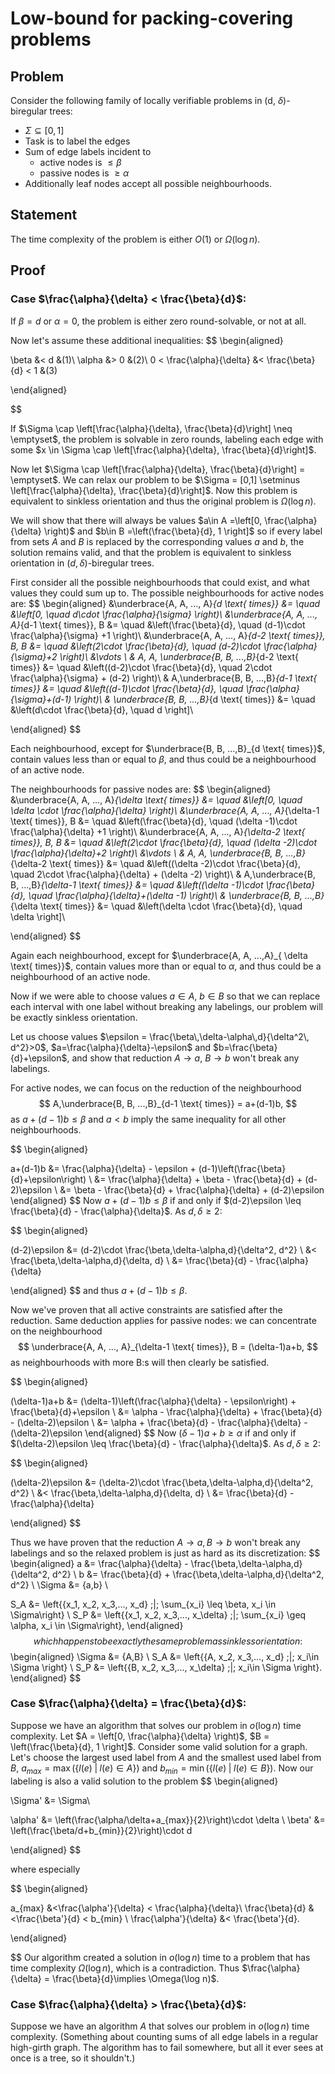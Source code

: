 # Low-bound for packing-covering problems

## Problem
Consider the following family of locally verifiable problems in (d, $\delta$)-biregular trees:
- $\Sigma \subseteq [0,1]$
- Task is to label the edges
- Sum of edge labels incident to
    - active nodes is $\leq \beta$
    - passive nodes is $\geq \alpha$
- Additionally leaf nodes accept all possible neighbourhoods.

## Statement

The time complexity of the problem is either $O(1)$ or $\Omega( \log n)$.

## Proof
### **Case** $\frac{\alpha}{\delta} < \frac{\beta}{d}$:

If $\beta=d$ or $\alpha=0$, the problem is either zero round-solvable, or not at all. 

Now let's assume these additional inequalities:
$$
\begin{aligned}

\beta &< d  &(1)\\ 
\alpha &> 0 &(2)\\
0 < \frac{\alpha}{\delta} &< \frac{\beta}{d} < 1 &(3)

\end{aligned}

$$

If $\Sigma \cap \left[\frac{\alpha}{\delta}, \frac{\beta}{d}\right] \neq \emptyset$, the problem is solvable in zero rounds, labeling each edge with some $x \in \Sigma \cap \left[\frac{\alpha}{\delta}, \frac{\beta}{d}\right]$.

Now let $\Sigma \cap \left[\frac{\alpha}{\delta}, \frac{\beta}{d}\right] = \emptyset$. We can relax our problem to be $\Sigma = [0,1] \setminus \left[\frac{\alpha}{\delta}, \frac{\beta}{d}\right]$. Now this problem is equivalent to sinkless orientation and thus the original problem is $\Omega(\log n)$.

We will show that there will always be values $a\in A =\left[0, \frac{\alpha}{\delta} \right)$ and $b\in B =\left(\frac{\beta}{d}, 1 \right]$ so if every label from sets $A$ and $B$ is replaced by the corresponding values $a$ and $b$, the solution remains valid, and that the problem is equivalent to sinkless orientation in $(d, \delta)$-biregular trees.

First consider all the possible neighbourhoods that could exist, and what values they could sum up to. The possible neighbourhoods for active nodes are:
$$
\begin{aligned}
&\underbrace{A, A, ..., A}_{d \text{ times}}  &= \quad &\left[0,  \quad d\cdot \frac{\alpha}{\sigma} \right)\\
&\underbrace{A, A, ..., A}_{d-1 \text{ times}}, B &= \quad &\left(\frac{\beta}{d}, \quad (d-1)\cdot \frac{\alpha}{\sigma} +1 \right)\\
&\underbrace{A, A, ..., A}_{d-2 \text{ times}}, B, B &= \quad &\left(2\cdot \frac{\beta}{d}, \quad (d-2)\cdot \frac{\alpha}{\sigma}+2 \right)\\
&\vdots \\
& A, A, \underbrace{B, B, ...,B}_{d-2 \text{ times}}  &= \quad &\left((d-2)\cdot \frac{\beta}{d}, \quad 2\cdot \frac{\alpha}{\sigma} + (d-2) \right)\\
& A,\underbrace{B, B, ...,B}_{d-1 \text{ times}} &= \quad &\left((d-1)\cdot \frac{\beta}{d}, \quad  \frac{\alpha}{\sigma}+(d-1) \right)\\
& \underbrace{B, B, ...,B}_{d \text{ times}} &= \quad &\left(d\cdot \frac{\beta}{d}, \quad d \right]\\

\end{aligned}
$$

Each neighbourhood, except for $\underbrace{B, B, ...,B}_{d \text{ times}}$, contain values less than or equal to $\beta$, and thus could be a neighbourhood of an active node. 

The neighbourhoods for passive nodes are:
$$
\begin{aligned}
&\underbrace{A, A, ..., A}_{\delta \text{ times}}  &= \quad &\left[0,  \quad \delta \cdot \frac{\alpha}{\delta} \right)\\
&\underbrace{A, A, ..., A}_{\delta-1 \text{ times}}, B &= \quad &\left(\frac{\beta}{d}, \quad (\delta -1)\cdot \frac{\alpha}{\delta} +1 \right)\\
&\underbrace{A, A, ..., A}_{\delta-2 \text{ times}}, B, B &= \quad &\left(2\cdot \frac{\beta}{d}, \quad (\delta -2)\cdot \frac{\alpha}{\delta}+2 \right)\\
&\vdots \\
& A, A, \underbrace{B, B, ...,B}_{\delta-2 \text{ times}}  &= \quad &\left((\delta -2)\cdot \frac{\beta}{d}, \quad 2\cdot \frac{\alpha}{\delta} + (\delta -2) \right)\\
& A,\underbrace{B, B, ...,B}_{\delta-1 \text{ times}} &= \quad &\left((\delta -1)\cdot \frac{\beta}{d}, \quad  \frac{\alpha}{\delta}+(\delta -1) \right)\\
& \underbrace{B, B, ...,B}_{\delta \text{ times}} &= \quad &\left(\delta \cdot \frac{\beta}{d}, \quad \delta  \right]\\

\end{aligned}
$$

Again each neighbourhood, except for $\underbrace{A, A, ...,A}_{ \delta \text{ times}}$, contain values more than or equal to $\alpha$, and thus could be a neighbourhood of an active node. 


Now if we were able to choose values $a\in A$, $b\in B$ so that we can replace each interval with one label without breaking any labelings, our problem will be exactly sinkless orientation.


Let us choose values $\epsilon =  \frac{\beta\,\delta-\alpha\,d}{\delta^2\, d^2}>0$, $a=\frac{\alpha}{\delta}-\epsilon$ and $b=\frac{\beta}{d}+\epsilon$, and show that reduction $A\to a$, $B\to b$ won't break any labelings.

For active nodes, we can focus on the reduction of the neighbourhood 
$$
A,\underbrace{B, B, ...,B}_{d-1 \text{ times}} = a+(d-1)b,
$$
as $a+(d-1)b\leq \beta$ and $a<b$ imply the same inequality for all other neighbourhoods.

$$
\begin{aligned}

a+(d-1)b &= \frac{\alpha}{\delta} - \epsilon + (d-1)\left(\frac{\beta}{d}+\epsilon\right) \\
&= \frac{\alpha}{\delta} + \beta - \frac{\beta}{d} + (d-2)\epsilon \\
&= \beta - \frac{\beta}{d} + \frac{\alpha}{\delta} + (d-2)\epsilon
\end{aligned}
$$
Now $a+(d-1)b\leq\beta$ if and only if $(d-2)\epsilon \leq \frac{\beta}{d} - \frac{\alpha}{\delta}$. As $d, \delta \geq 2$:

$$
\begin{aligned}

(d-2)\epsilon &= (d-2)\cdot \frac{\beta\,\delta-\alpha\,d}{\delta^2\, d^2} \\
&< \frac{\beta\,\delta-\alpha\,d}{\delta\, d} \\
&= \frac{\beta}{d} - \frac{\alpha}{\delta}

\end{aligned}
$$
and thus $a+(d-1)b\leq \beta$.

Now we've proven that all active constraints are satisfied after the reduction. Same deduction applies for passive nodes: we can concentrate on the neighbourhood
$$
\underbrace{A, A, ..., A}_{\delta-1 \text{ times}}, B = (\delta-1)a+b,
$$
as neighbourhoods with more B:s will then clearly be satisfied.

$$
\begin{aligned}

(\delta-1)a+b &= (\delta-1)\left(\frac{\alpha}{\delta} - \epsilon\right) + \frac{\beta}{d}+\epsilon \\
&= \alpha - \frac{\alpha}{\delta} + \frac{\beta}{d} - (\delta-2)\epsilon \\
&= \alpha + \frac{\beta}{d} - \frac{\alpha}{\delta} - (\delta-2)\epsilon
\end{aligned}
$$
Now $(\delta-1)a+b\geq \alpha$ if and only if $(\delta-2)\epsilon \leq \frac{\beta}{d} - \frac{\alpha}{\delta}$. As $d, \delta \geq 2$:

$$
\begin{aligned}

(\delta-2)\epsilon &= (\delta-2)\cdot \frac{\beta\,\delta-\alpha\,d}{\delta^2\, d^2} \\
&< \frac{\beta\,\delta-\alpha\,d}{\delta\, d} \\
&= \frac{\beta}{d} - \frac{\alpha}{\delta}

\end{aligned}
$$

Thus we have proven that the reduction $A\to a, B\to b$ won't break any labelings and so the relaxed problem is just as hard as its discretization:
$$
\begin{aligned}
a &= \frac{\alpha}{\delta} - \frac{\beta\,\delta-\alpha\,d}{\delta^2\, d^2} \\
b &= \frac{\beta}{d} + \frac{\beta\,\delta-\alpha\,d}{\delta^2\, d^2} \\
\Sigma &= \{a,b\} \\

S_A &= \left\{\{x_1, x_2, x_3,..., x_d\} \;|\; \sum_{x_i} \leq \beta, x_i \in \Sigma\right\} \\
S_P &= \left\{\{x_1, x_2, x_3,..., x_\delta\} \;|\; \sum_{x_i} \geq \alpha, x_i \in \Sigma\right\},
\end{aligned}
$$
which happens to be exactly the same problem as sinkless orientation:
$$
\begin{aligned}
\Sigma &= \{A,B\} \\
S_A &= \left\{\{A, x_2, x_3,..., x_d\} \;|\; x_i\in \Sigma \right\} \\
S_P &= \left\{\{B, x_2, x_3,..., x_\delta\} \;|\; x_i\in \Sigma \right\}.
\end{aligned}
$$

### **Case** $\frac{\alpha}{\delta} = \frac{\beta}{d}$:


Suppose we have an algorithm that solves our problem in $o(\log n)$ time complexity. Let $A = \left[0, \frac{\alpha}{\delta} \right)$, $B = \left(\frac{\beta}{d}, 1 \right]$. Consider some valid solution for a graph. Let's choose the largest used label from $A$ and the smallest used label from $B$, $a_{max} = \max\left(\{l(e)\;|\;l(e)\in A\}\right)$ and $b_{min} = \min\left(\{l(e)\;|\;l(e)\in B\}\right)$. Now our labeling is also a valid solution to the problem
$$
\begin{aligned}

\Sigma' &= \Sigma\\

\alpha' &= \left(\frac{\alpha/\delta+a_{max}}{2}\right)\cdot \delta \\
\beta' &= \left(\frac{\beta/d+b_{min}}{2}\right)\cdot d 

\end{aligned}
$$

where especially

$$
\begin{aligned}

a_{max} &<\frac{\alpha'}{\delta} < \frac{\alpha}{\delta}\\
\frac{\beta}{d} &<\frac{\beta'}{d} < b_{min} \\
\frac{\alpha'}{\delta} &< \frac{\beta'}{d}.

\end{aligned}

$$
Our algorithm created a solution in $o(\log n)$ time to a problem that has time complexity $\Omega(\log n)$, which is a contradiction. Thus $\frac{\alpha}{\delta} = \frac{\beta}{d}\implies \Omega(\log n)$.

### **Case** $\frac{\alpha}{\delta} > \frac{\beta}{d}$:


Suppose we have an algorithm $A$ that solves our problem in $o(\log n)$ time complexity. (Something about counting sums of all edge labels in a regular high-girth graph. The algorithm has to fail somewhere, but all it ever sees at once is a tree, so it shouldn't.)